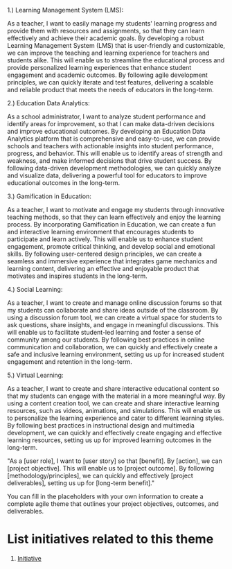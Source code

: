 


1.) Learning Management System (LMS):

As a teacher, I want to easily manage my students' learning progress and provide them with resources and assignments, so that they can learn effectively and achieve their academic goals. By developing a robust Learning Management System (LMS) that is user-friendly and customizable, we can improve the teaching and learning experience for teachers and students alike. This will enable us to streamline the educational process and provide personalized learning experiences that enhance student engagement and academic outcomes. By following agile development principles, we can quickly iterate and test features, delivering a scalable and reliable product that meets the needs of educators in the long-term.

2.) Education Data Analytics:

As a school administrator, I want to analyze student performance and identify areas for improvement, so that I can make data-driven decisions and improve educational outcomes. By developing an Education Data Analytics platform that is comprehensive and easy-to-use, we can provide schools and teachers with actionable insights into student performance, progress, and behavior. This will enable us to identify areas of strength and weakness, and make informed decisions that drive student success. By following data-driven development methodologies, we can quickly analyze and visualize data, delivering a powerful tool for educators to improve educational outcomes in the long-term.

3.) Gamification in Education:

As a teacher, I want to motivate and engage my students through innovative teaching methods, so that they can learn effectively and enjoy the learning process. By incorporating Gamification in Education, we can create a fun and interactive learning environment that encourages students to participate and learn actively. This will enable us to enhance student engagement, promote critical thinking, and develop social and emotional skills. By following user-centered design principles, we can create a seamless and immersive experience that integrates game mechanics and learning content, delivering an effective and enjoyable product that motivates and inspires students in the long-term.

4.) Social Learning:

As a teacher, I want to create and manage online discussion forums so that my students can collaborate and share ideas outside of the classroom. By using a discussion forum tool, we can create a virtual space for students to ask questions, share insights, and engage in meaningful discussions. This will enable us to facilitate student-led learning and foster a sense of community among our students. By following best practices in online communication and collaboration, we can quickly and effectively create a safe and inclusive learning environment, setting us up for increased student engagement and retention in the long-term.

5.) Virtual Learning:

As a teacher, I want to create and share interactive educational content so that my students can engage with the material in a more meaningful way. By using a content creation tool, we can create and share interactive learning resources, such as videos, animations, and simulations. This will enable us to personalize the learning experience and cater to different learning styles. By following best practices in instructional design and multimedia development, we can quickly and effectively create engaging and effective learning resources, setting us up for improved learning outcomes in the long-term.


"As a [user role], I want to [user story] so that [benefit]. By [action], we can [project objective]. This will enable us to [project outcome]. By following [methodology/principles], we can quickly and effectively [project deliverables], setting us up for [long-term benefit]."

You can fill in the placeholders with your own information to create a complete agile theme that outlines your project objectives, outcomes, and deliverables.


# List initiatives related to this theme
1. [Initiative](documentation/templates/theme/initiatives/initiative_template.md)